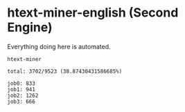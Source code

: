 # htext-miner-english (Second Engine)

Everything doing here is automated.

```
htext-miner

total: 3702/9523 (38.87430431586685%)

job0: 833
job1: 941
job2: 1262
job3: 666
```